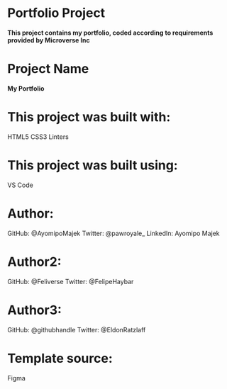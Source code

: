 # Portfolio Project
**This project contains my portfolio, coded according to requirements provided by Microverse Inc**

# Project Name
**My Portfolio**

# This project was built with:
HTML5 
CSS3
Linters

# This project was built using:
VS Code

# Author:
GitHub: @AyomipoMajek
Twitter: @pawroyale_
LinkedIn: Ayomipo Majek

# Author2:
GitHub: @Feliverse
Twitter: @FelipeHaybar

# Author3:
GitHub: @githubhandle
Twitter: @EldonRatzlaff

# Template source: 
Figma


